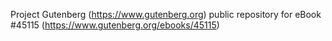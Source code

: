 Project Gutenberg (https://www.gutenberg.org) public repository for eBook #45115 (https://www.gutenberg.org/ebooks/45115)
